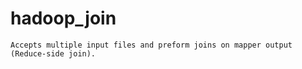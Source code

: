 hadoop_join
===========

    Accepts multiple input files and preform joins on mapper output (Reduce-side join).
